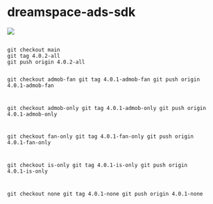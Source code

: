 # dreamspace-ads-sdk

[![](https://jitpack.io/v/dream-space/dreamspace-ads-sdk.svg)](https://jitpack.io/#dream-space/dreamspace-ads-sdk)

<code>
git checkout main
git tag 4.0.2-all
git push origin 4.0.2-all

git checkout admob-fan
git tag 4.0.1-admob-fan
git push origin 4.0.1-admob-fan

git checkout admob-only
git tag 4.0.1-admob-only
git push origin 4.0.1-admob-only

git checkout fan-only
git tag 4.0.1-fan-only
git push origin 4.0.1-fan-only

git checkout is-only
git tag 4.0.1-is-only
git push origin 4.0.1-is-only

git checkout none
git tag 4.0.1-none
git push origin 4.0.1-none

</code>
